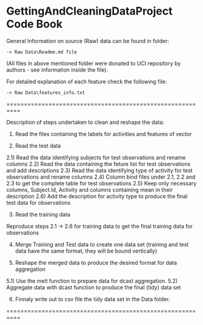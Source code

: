 GettingAndCleaningDataProject
Code Book
==========================================================

General Information on source (Raw) data can be found in folder:

	-> Raw Data\Readme.md file

(All files in above mentioned folder were donated to UCI repository
 by authors - see information inside the file).
 
For detailed explanation of each feature check the following file:

	-> Raw Data\features_info.txt
	
==========================================================

Description of steps undertaken to clean and reshape the data:

1) Read the files containing the labels for activities and features of vector

2) Read the test data

2.1) Read the data identifying subjects for test observations and rename columns
2.2) Read the data containing the feture list for test observations and add descriptions
2.3) Read the data identifying type of activity for test observations and rename columns
2.4) Column bind files under 2.1, 2.2 and 2.3 to get the complete table for test observations
2.5) Keep only necessary columns, Subject.Id, Activity and columns containing mean in their description
2.6) Add the description for activity type to produce the final test data for observations

3) Read the training data

Reproduce steps 2.1 -> 2.6 for training data to get the final training data for observations 

4) Merge Training and Test data to create one data set (training and test data have the same format, they will
	be bound vertically)

5) Reshape the merged data to produce the desired format for data aggregation

5.1) Use the melt function to prepare data for dcast aggregation.
5.2) Aggregate data with dcast function to produce the final (tidy) data set

6) Finnaly write out to csv file the tidy data set in the Data folder.

==========================================================